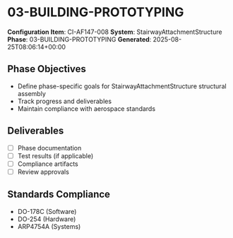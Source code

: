# 03-BUILDING-PROTOTYPING

**Configuration Item**: CI-AF147-008
**System**: StairwayAttachmentStructure
**Phase**: 03-BUILDING-PROTOTYPING
**Generated**: 2025-08-25T08:06:14+00:00

## Phase Objectives
- Define phase-specific goals for StairwayAttachmentStructure structural assembly
- Track progress and deliverables
- Maintain compliance with aerospace standards

## Deliverables
- [ ] Phase documentation
- [ ] Test results (if applicable)
- [ ] Compliance artifacts
- [ ] Review approvals

## Standards Compliance
- DO-178C (Software)
- DO-254 (Hardware)
- ARP4754A (Systems)

